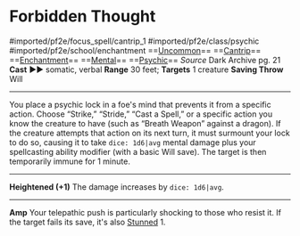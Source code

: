 # Forbidden Thought
#imported/pf2e/focus_spell/cantrip_1 #imported/pf2e/class/psychic #imported/pf2e/school/enchantment 
==[Uncommon](uncommon.md)== ==[Cantrip](cantrip.md)== ==[Enchantment](enchantment.md)== ==[Mental](mental.md)== ==[Psychic](../../../Traits/Psychic.md)==
*Source* Dark Archive pg. 21
**Cast** ►► somatic, verbal
**Range** 30 feet; **Targets** 1 creature
**Saving Throw** Will

---
You place a psychic lock in a foe's mind that prevents it from a specific action. Choose “Strike,” “Stride,” “Cast a Spell,” or a specific action you know the creature to have (such as “Breath Weapon” against a dragon). If the creature attempts that action on its next turn, it must surmount your lock to do so, causing it to take `dice: 1d6|avg` mental damage plus your spellcasting ability modifier (with a basic Will save). The target is then temporarily immune for 1 minute.

<hr>

**Heightened (+1)** The damage increases by `dice: 1d6|avg`.

---
**Amp** Your telepathic push is particularly shocking to those who resist it. If the target fails its save, it's also [Stunned](../../../Conditions/Stunned.md) 1.
